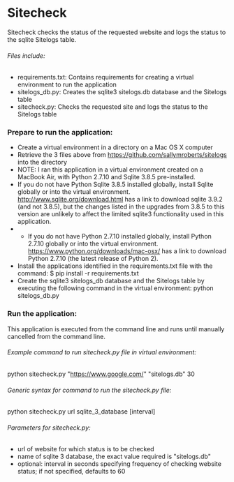 # Sitecheck

Sitecheck checks the status of the requested website and logs the status to the sqlite Sitelogs table.

###### Files include:

- requirements.txt: Contains requirements for creating a virtual environment to run the application
- sitelogs_db.py: Creates the sqlite3 sitelogs.db database and the Sitelogs table
- sitecheck.py: Checks the requested site and logs the status to the Sitelogs table

### Prepare to run the application:

- Create a virtual environment in a directory on a Mac OS X computer
- Retrieve the 3 files above from https://github.com/sallymroberts/sitelogs into the directory
- NOTE: I ran this application in a virtual environment created on a MacBook Air, with Python 2.7.10 and Sqlite 3.8.5 pre-installed. 
- If you do not have Python Sqlite 3.8.5 installed globally, install Sqlite globally or into the virtual environment. http://www.sqlite.org/download.html has a link to download sqlite 3.9.2 (and not 3.8.5), but the changes listed in the upgrades from 3.8.5 to this version are unlikely to affect the limited sqlite3 functionality used in this application.
- - If you do not have Python 2.7.10 installed globally, install Python 2.7.10 globally or into the virtual environment. https://www.python.org/downloads/mac-osx/ has a link to download Python 2.7.10 (the latest release of Python 2).
- Install the applications identified in the requirements.txt file with the command: $ pip install -r requirements.txt
- Create the sqlite3 sitelogs_db database and the Sitelogs table by executing the following command in the virtual environment: python sitelogs_db.py
 
### Run the application:

This application is executed from the command line and runs until manually cancelled from the command line.

###### Example command to run sitecheck.py file in virtual environment:

python sitecheck.py "https://www.google.com/" "sitelogs.db" 30

###### Generic syntax for command to run the sitecheck.py file:

python sitecheck.py url sqlite_3_database [interval] 

###### Parameters for sitecheck.py:

- url of website for which status is to be checked
- name of sqlite 3 database, the exact value required is "sitelogs.db"
- optional: interval in seconds specifying frequency of checking website status; if not specified, defaults to 60
